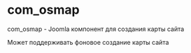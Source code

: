# com_osmap
com_osmap - Joomla компонент для создания карты сайта 

Может поддерживать фоновое создание карты сайта 

